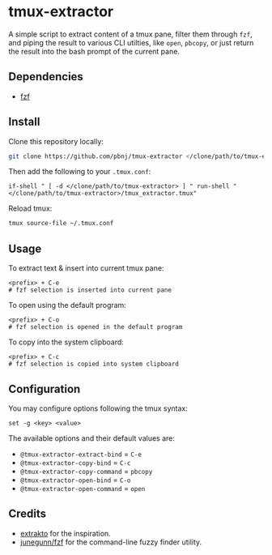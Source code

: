 # tmux-extractor

A simple script to extract content of a tmux pane, filter them through `fzf`,
and piping the result to various CLI utilties, like `open`, `pbcopy`, or just
return the result into the bash prompt of the current pane.

## Dependencies

- [fzf](https://github.com/junegunn/fzf)

## Install

Clone this repository locally:

```sh
git clone https://github.com/pbnj/tmux-extractor </clone/path/to/tmux-extractor>
```

Then add the following to your `.tmux.conf`:

```text
if-shell " [ -d </clone/path/to/tmux-extractor> ] " run-shell "</clone/path/to/tmux-extractor>/tmux_extractor.tmux"
```

Reload tmux:

```sh
tmux source-file ~/.tmux.conf
```

## Usage

To extract text & insert into current tmux pane:

```text
<prefix> + C-e
# fzf selection is inserted into current pane
```

To open using the default program:

```text
<prefix> + C-o
# fzf selection is opened in the default program
```

To copy into the system clipboard:

```text
<prefix> + C-c
# fzf selection is copied into system clipboard
```

## Configuration

You may configure options following the tmux syntax:

```text
set -g <key> <value>
```

The available options and their default values are:

- `@tmux-extractor-extract-bind` = `C-e`
- `@tmux-extractor-copy-bind` = `C-c`
- `@tmux-extractor-copy-command` = `pbcopy`
- `@tmux-extractor-open-bind` = `C-o`
- `@tmux-extractor-open-command` = `open`

## Credits

- [extrakto](https://github.com/laktak/extrakto) for the inspiration.
- [junegunn/fzf](https://github.com/junegunn/fzf) for the command-line fuzzy
  finder utility.
